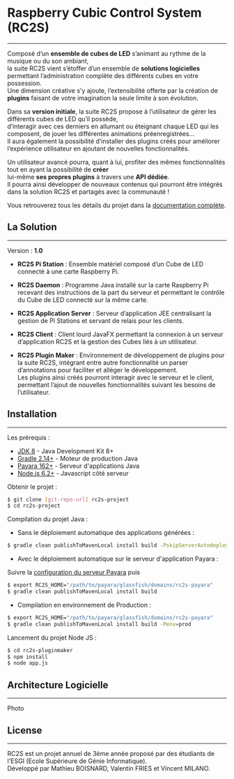 # Raspberry Cubic Control System (RC2S)
----------

Composé d’un **ensemble de cubes de LED** s’animant au rythme de la musique ou du son ambiant,  
la suite RC2S vient s’étoffer d’un ensemble de **solutions logicielles** permettant l’administration complète des différents cubes en votre possession.  
Une dimension créative s’y ajoute, l’extensibilité offerte par la création de **plugins** faisant de votre imagination la seule limite à son évolution.

Dans sa **version initiale**, la suite RC2S propose à l’utilisateur de gérer les différents cubes de LED qu’il possède,  
d’interagir avec ces derniers en allumant ou éteignant chaque LED qui les composent, de jouer les différentes animations préenregistrées…  
Il aura également la possibilité d’installer des plugins créés pour améliorer l’expérience utilisateur en ajoutant de nouvelles fonctionnalités.

Un utilisateur avancé pourra, quant à lui, profiter des mêmes fonctionnalités tout en ayant la possibilité de **créer**  
lui-même **ses propres plugins** à travers une **API dédiée**.  
Il pourra ainsi développer de nouveaux contenus qui pourront être intégrés dans la solution RC2S et partagés avec la communauté !

Vous retrouverez tous les détails du projet dans la [documentation complète].

## La Solution
----------


Version : **1.0**

- **RC2S Pi Station** : Ensemble matériel composé d’un Cube de LED connecté à une carte Raspberry Pi.

- **RC2S Daemon** : Programme Java installé sur la carte Raspberry Pi recevant des instructions de la part du serveur et permettant le contrôle du Cube de LED connecté sur la même carte.

- **RC2S Application Server** : Serveur d’application JEE centralisant la gestion de Pi Stations et servant de relais pour les clients.

- **RC2S Client** : Client lourd JavaFX permettant la connexion à un serveur d’application RC2S et la gestion des Cubes liés à un utilisateur.

- **RC2S Plugin Maker** : Environnement de développement de plugins pour la suite RC2S, intégrant entre autre fonctionnalité un parser d’annotations pour faciliter et alléger le développement.  
Les plugins ainsi créés pourront interagir avec le serveur et le client, permettant l’ajout de nouvelles fonctionnalités suivant les besoins de l’utilisateur.

## Installation
----------

Les prérequis :

- [JDK 8] - Java Development Kit 8+
- [Gradle 2.14+] - Moteur de production Java
- [Payara 162+] - Serveur d'applications Java
- [Node.js 6.2+] - Javascript côté serveur

Obtenir le projet :

```sh
$ git clone [git-repo-url] rc2s-project
$ cd rc2s-project
```

Compilation du projet Java :

- Sans le déploiement automatique des applications générées :
```sh
$ gradle clean publishToMavenLocal install build -PskipServerAutodeploy=true -PskipJNLPAutodeploy=true
```

- Avec le déploiement automatique sur le serveur d'application Payara :

Suivre la [configuration du serveur Payara] puis
```sh
$ export RC2S_HOME="/path/to/payara/glassfish/domains/rc2s-payara"
$ gradle clean publishToMavenLocal install build
```

- Compilation en environnement de Production :
```sh
$ export RC2S_HOME="/path/to/payara/glassfish/domains/rc2s-payara"
$ gradle clean publishToMavenLocal install build -Penv=prod
```

Lancement du projet Node JS :
```sh
$ cd rc2s-pluginmaker
$ npm install
$ node app.js
```

## Architecture Logicielle
----------
Photo


## License
----------

RC2S est un projet annuel de 3ème année proposé par des étudiants de l'ESGI (Ecole Supérieure de Génie Informatique).  
Développé par Mathieu BOISNARD, Valentin FRIES et Vincent MILANO.

   [JDK 8]: <http://www.oracle.com/technetwork/java/javase/downloads/jdk8-downloads-2133151.html>
   [Gradle 2.14+]: <https://gradle.org/gradle-download/>
   [Payara 162+]: <http://www.payara.fish/downloads>
   [Node.js 6.2+]: <http://nodejs.org>
   [documentation complète]: <http://github.com>
   [configuration du serveur Payara]: <http://github.com>